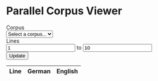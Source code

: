 <form id="nav" method="get">
    <h1>Parallel Corpus Viewer</h1>
    <div id="corpus-selection-container">
        Corpus
        <br>
        <select id="corpus-selection" name="corpus">
            <option value="">Select a corpus...</option>
        </select>
        <br>
        <span id="corpus-info"></span>
    </div>
    <div id="line-range-selection-container">
        Lines
        <br>
        <input type="number" id="from-line" name="from" min="1" value="1">
        to
        <input type="number" id="to-line" name="to" min="1" value="10">
    </div>
    <div>
        <button type="submit" id="fetchLines">Update</button>
    </div>
</form>
<table class="parallel-table">
    <thead>
        <tr>
            <th class="line-num">Line</th>
            <th class="de-text">German</th>
            <th class="en-text">English</th>
        </tr>
    </thead>
    <tbody id="parallelTableBody">
    </tbody>
</table>
